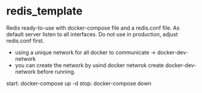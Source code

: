 # redis_template
Redis ready-to-use with docker-compose file and a redis.conf file.
As default server listen to all interfaces. Do not use in production, adjust redis.conf first. 

- using a unique network for all docker to communicate -> docker-dev-network
- you can create the network by usind docker netwrok create docker-dev-network before running. 


start: docker-compose up -d
stop: docker-compose down
